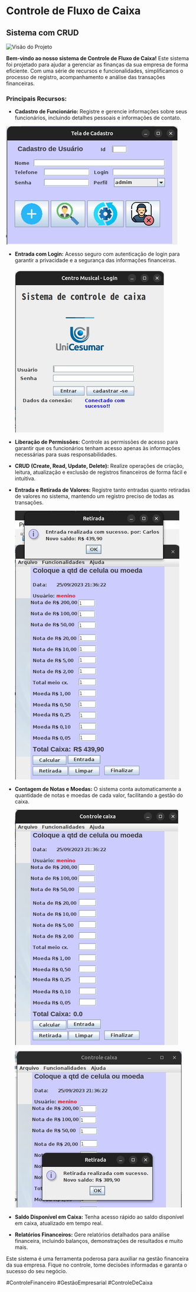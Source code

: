# Controle de Fluxo de Caixa

## Sistema com CRUD

![Visão do Projeto](https://github.com/carlosdesenvolvedor/controlecaixa/blob/main/Contagem%20caixa/src/img/github%20(1).gif)

**Bem-vindo ao nosso sistema de Controle de Fluxo de Caixa!** Este sistema foi projetado para ajudar a gerenciar as finanças da sua empresa de forma eficiente. Com uma série de recursos e funcionalidades, simplificamos o processo de registro, acompanhamento e análise das transações financeiras.

### Principais Recursos:

- **Cadastro de Funcionário:** Registre e gerencie informações sobre seus funcionários, incluindo detalhes pessoais e informações de contato.
  
 ![Tela de Login](https://github.com/carlosdesenvolvedor/controlecaixa/blob/main/Contagem%20caixa/src/TelaCadastroUsuario.png)
- **Entrada com Login:** Acesso seguro com autenticação de login para garantir a privacidade e a segurança das informações financeiras.
  
  ![Tela de Login](https://github.com/carlosdesenvolvedor/controlecaixa/blob/main/Contagem%20caixa/src/telaLogin.png)

- **Liberação de Permissões:** Controle as permissões de acesso para garantir que os funcionários tenham acesso apenas às informações necessárias para suas responsabilidades.

- **CRUD (Create, Read, Update, Delete):** Realize operações de criação, leitura, atualização e exclusão de registros financeiros de forma fácil e intuitiva.

- **Entrada e Retirada de Valores:** Registre tanto entradas quanto retiradas de valores no sistema, mantendo um registro preciso de todas as transações.
  
    ![Tela de Login](https://github.com/carlosdesenvolvedor/controlecaixa/blob/main/Contagem%20caixa/src/TelaEntradaRealizada.png)

- **Contagem de Notas e Moedas:** O sistema conta automaticamente a quantidade de notas e moedas de cada valor, facilitando a gestão do caixa.
  
  ![Tela de Login](https://github.com/carlosdesenvolvedor/controlecaixa/blob/main/Contagem%20caixa/src/TelaCaixa.png)
  
  ![Tela de Login](https://github.com/carlosdesenvolvedor/controlecaixa/blob/main/Contagem%20caixa/src/TelaRetiradaRealizada.png)

- **Saldo Disponível em Caixa:** Tenha acesso rápido ao saldo disponível em caixa, atualizado em tempo real.

- **Relatórios Financeiros:** Gere relatórios detalhados para análise financeira, incluindo balanços, demonstrações de resultados e muito mais.

Este sistema é uma ferramenta poderosa para auxiliar na gestão financeira da sua empresa. Fique no controle, tome decisões informadas e garanta o sucesso do seu negócio.

#ControleFinanceiro #GestãoEmpresarial #ControleDeCaixa
